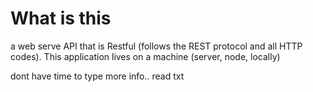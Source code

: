# What is this
a web serve API that is Restful (follows the REST protocol and all HTTP codes).
This application lives on a machine (server, node, locally)


dont have time to type more info.. read txt

